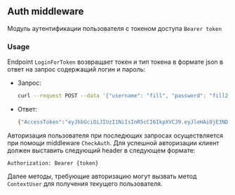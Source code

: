 ## Auth middleware

Модуль аутентификации пользователя с токеном доступа `Bearer token`

### Usage
Endpoint `LoginForToken` возвращает токен и тип токена в формате json в ответ на запрос содержащий логин и пароль:
- Запрос:
    ```bash
    curl --request POST --data '{"username": "fill", "password": "fill2"}' http://localhost:21000/login
    ```
- Ответ:
    ```bash
    {"AccessToken":"eyJhbGciOiJIUzI1NiIsInR5cCI6IkpXVCJ9.eyJleHAiOjE3NDM2MjI0OTgsInN1YiI6ImZpbGwifQ.m1AZYsO2c38kHHdsOvnGP0u4vnxWLNOrPD-CRi7S9mk","TokenType":"Bearer"}
    ```
Авторизация пользователя при последющих запросах осуществляется при помощи middleware `CheckAuth`. Для успешной авторизации клиент должен выставить следующий header в следующем формате:

`Authorization: Bearer {token}`

Далее методы, требующие авторизацию могут вызвать метод `ContextUser` для получения текущего пользователя. 